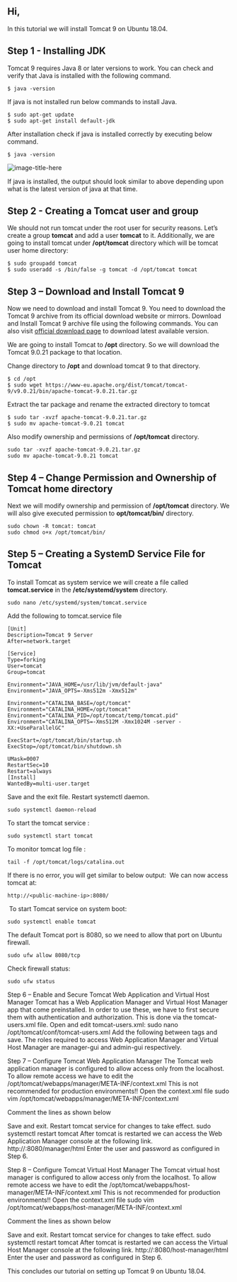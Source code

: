 ## Hi,

In this tutorial we will install Tomcat 9 on Ubuntu 18.04.

## Step 1 - Installing JDK

Tomcat 9 requires Java 8 or later versions to work. You can check and verify that Java is installed with the following command.

```
$ java -version
```

If java is not installed run below commands to install Java.

```
$ sudo apt-get update
$ sudo apt-get install default-jdk
```

After installation check if java is installed correctly by executing below command.

```
$ java -version
```
![image-title-here](/path/to/image.jpg)
 
If java is installed, the output should look similar to above depending upon what is the latest version of java at that time.

## Step 2 - Creating a Tomcat user and group

We should not run tomcat under the root user for security reasons. Let’s create a group **tomcat** and add a user **tomcat** to it. Additionally, we are going to install tomcat under **/opt/tomcat** directory which will be tomcat user home directory:

```
$ sudo groupadd tomcat
$ sudo useradd -s /bin/false -g tomcat -d /opt/tomcat tomcat
```

## Step 3 – Download and Install Tomcat 9

Now we need to download and install Tomcat 9. You need to download the Tomcat 9 archive from its official download website or mirrors. Download and Install Tomcat 9 archive file using the following commands. You can also visit [official download page](https://tomcat.apache.org/download-90.cgi) to download latest available version.

We are going to install Tomcat to **/opt** directory. So we will download the Tomcat 9.0.21 package to that location.

Change directory to **/opt** and download tomcat 9 to that directory.

```
$ cd /opt
$ sudo wget https://www-eu.apache.org/dist/tomcat/tomcat-9/v9.0.21/bin/apache-tomcat-9.0.21.tar.gz
```

Extract the tar package and rename the extracted directory to tomcat

```
$ sudo tar -xvzf apache-tomcat-9.0.21.tar.gz
$ sudo mv apache-tomcat-9.0.21 tomcat
```

Also modify ownership and permissions of **/opt/tomcat** directory.

```
sudo tar -xvzf apache-tomcat-9.0.21.tar.gz
sudo mv apache-tomcat-9.0.21 tomcat
```

## Step 4 – Change Permission and Ownership of Tomcat home directory

Next we will modify ownership and permission of **/opt/tomcat** directory. We will also give executed permission to **opt/tomcat/bin/** directory.

```
sudo chown -R tomcat: tomcat
sudo chmod o+x /opt/tomcat/bin/
```

## Step 5 – Creating a SystemD Service File for Tomcat

To install Tomcat as system service we will create a file called **tomcat.service** in the **/etc/systemd/system** directory.

```
sudo nano /etc/systemd/system/tomcat.service
```

Add the following to tomcat.service file

```
[Unit]
Description=Tomcat 9 Server
After=network.target

[Service]
Type=forking
User=tomcat
Group=tomcat

Environment="JAVA_HOME=/usr/lib/jvm/default-java"
Environment="JAVA_OPTS=-Xms512m -Xmx512m"

Environment="CATALINA_BASE=/opt/tomcat"
Environment="CATALINA_HOME=/opt/tomcat"
Environment="CATALINA_PID=/opt/tomcat/temp/tomcat.pid"
Environment="CATALINA_OPTS=-Xms512M -Xmx1024M -server -XX:+UseParallelGC"

ExecStart=/opt/tomcat/bin/startup.sh
ExecStop=/opt/tomcat/bin/shutdown.sh

UMask=0007
RestartSec=10
Restart=always
[Install]
WantedBy=multi-user.target
```

Save and the exit file. Restart systemctl daemon.

```
sudo systemctl daemon-reload
```

To start the tomcat service :

```
sudo systemctl start tomcat
```

To monitor tomcat log file :

```
tail -f /opt/tomcat/logs/catalina.out
```

If there is no error, you will get similar to below output:
 ![]()
We can now access tomcat at:

```
http://<public-machine-ip>:8080/
```
![]()
To start Tomcat service on system boot:

```
sudo systemctl enable tomcat
```

The default Tomcat port is 8080, so we need to allow that port on Ubuntu firewall.

```
sudo ufw allow 8080/tcp
```

Check firewall status:

```
sudo ufw status
```

Step 6 – Enable and Secure Tomcat Web Application and Virtual Host Manager
Tomcat has a Web Application Manager and Virtual Host Manager app that come preinstalled. In order to use these, we have to first secure them with authentication and authorization. This is done via the tomcat-users.xml file. Open and edit tomcat-users.xml:
sudo nano /opt/tomcat/conf/tomcat-users.xml
Add the following between <tomcat-users> tags and save. The roles required to access Web Application Manager and Virtual Host Manager are manager-gui and admin-gui respectively.
<role rolename="admin-gui"/>
<role rolename="manager-gui"/>
<user username="admin" password="123admin456" roles="admin-gui,manager-gui"/>

Step 7 – Configure Tomcat Web Application Manager
The Tomcat web application manager is configured to allow access only from the localhost. To allow remote access we have to edit the 
 /opt/tomcat/webapps/manager/META-INF/context.xml
This is not recommended for production environments!!
Open the context.xml file
 sudo vim /opt/tomcat/webapps/manager/META-INF/context.xml


Comment the lines as shown below
 
Save and exit.
Restart tomcat service for changes to take effect.
sudo systemctl restart tomcat
After tomcat is restarted we can access the Web Application Manager console at the following link. 
http://<tomcat-public-ip>:8080/manager/html
Enter the user and password as configured in Step 6.

Step 8 – Configure Tomcat Virtual Host Manager
The Tomcat virtual host manager is configured to allow access only from the localhost. To allow remote access we have to edit the 
 /opt/tomcat/webapps/host-manager/META-INF/context.xml
This is not recommended for production environments!!
Open the context.xml file
 sudo vim /opt/tomcat/webapps/host-manager/META-INF/context.xml

Comment the lines as shown below
 
Save and exit.
Restart tomcat service for changes to take effect.
sudo systemctl restart tomcat
After tomcat is restarted we can access the Virtual Host Manager console at the following link. 
http://<tomcat-public-ip>:8080/host-manager/html
Enter the user and password as configured in Step 6.

This concludes our tutorial on setting up Tomcat 9 on Ubuntu 18.04.
